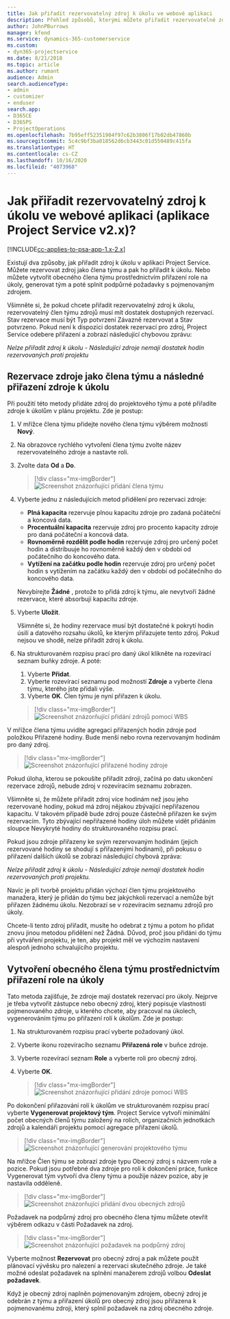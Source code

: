 ```yaml
---
title: Jak přiřadit rezervovatelný zdroj k úkolu ve webové aplikaci
description: Přehled způsobů, kterými můžete přiřadit rezervovatelné zdroje.
author: JohnPBurrows
manager: kfend
ms.service: dynamics-365-customerservice
ms.custom:
- dyn365-projectservice
ms.date: 8/21/2018
ms.topic: article
ms.author: rumant
audience: Admin
search.audienceType:
- admin
- customizer
- enduser
search.app:
- D365CE
- D365PS
- ProjectOperations
ms.openlocfilehash: 7b95eff52351904f97c62b3806f17b02db47860b
ms.sourcegitcommit: 5c4c9bf3ba018562d6cb3443c01d550489c415fa
ms.translationtype: HT
ms.contentlocale: cs-CZ
ms.lasthandoff: 10/16/2020
ms.locfileid: "4073968"
---
```

# <a name="how-do-i-assign-a-bookable-resource-to-a-task-in-the-web-app-project-service-app-v2x"></a>Jak přiřadit rezervovatelný zdroj k úkolu ve webové aplikaci (aplikace Project Service v2.x)?

[!INCLUDE[cc-applies-to-psa-app-1.x-2.x](../includes/cc-applies-to-psa-app-1x-2x.md)]

Existují dva způsoby, jak přiřadit zdroj k úkolu v aplikaci Project Service. Můžete rezervovat zdroj jako člena týmu a pak ho přiřadit k úkolu. Nebo můžete vytvořit obecného člena týmu prostřednictvím přiřazení role na úkoly, generovat tým a poté splnit podpůrné požadavky s pojmenovaným zdrojem.

Všimněte si, že pokud chcete přiřadit rezervovatelný zdroj k úkolu, rezervovatelný člen týmu zdrojů musí mít dostatek dostupných rezervací. Stav rezervace musí být Typ potvrzení Závazně rezervovat a Stav potvrzeno. Pokud není k dispozici dostatek rezervací pro zdroj, Project Service odebere přiřazení a zobrazí následující chybovou zprávu:

*Nelze přiřadit zdroj k úkolu - Následující zdroje nemají dostatek hodin rezervovaných proti projektu*

## <a name="book-a-resource-as-a-team-member-and-then-assign-the-resource-to-a-task"></a>Rezervace zdroje jako člena týmu a následné přiřazení zdroje k úkolu

Při použití této metody přidáte zdroj do projektového týmu a poté přiřadíte zdroje k úkolům v plánu projektu. Zde je postup:
1.  V mřížce člena týmu přidejte nového člena týmu výběrem možnosti **Nový**.
2.  Na obrazovce rychlého vytvoření člena týmu zvolte název rezervovatelného zdroje a nastavte roli.
3.  Zvolte data **Od** a **Do**.

    > [!div class="mx-imgBorder"] 
    > ![Screenshot znázorňující přidání člena týmu](media/FAQ-Resources-to-Tasks2-1.png "Screenshot znázorňující přidání člena týmu")
 
4.  Vyberte jednu z následujících metod přidělení pro rezervaci zdroje:
    - **Plná kapacita** rezervuje plnou kapacitu zdroje pro zadaná počáteční a koncová data.
    - **Procentuální kapacita** rezervuje zdroj pro procento kapacity zdroje pro daná počáteční a koncová data.
    - **Rovnoměrně rozdělit podle hodin** rezervuje zdroj pro určený počet hodin a distribuuje ho rovnoměrně každý den v období od počátečního do koncového data.
    - **Vytížení na začátku podle hodin** rezervuje zdroj pro určený počet hodin s vytížením na začátku každý den v období od počátečního do koncového data.

    Nevybírejte **Žádné** , protože to přidá zdroj k týmu, ale nevytvoří žádné rezervace, které absorbují kapacitu zdroje.
5.  Vyberte **Uložit**.

    Všimněte si, že hodiny rezervace musí být dostatečné k pokrytí hodin úsilí a datového rozsahu úkolů, ke kterým přiřazujete tento zdroj. Pokud nejsou ve shodě, nelze přiřadit zdroj k úkolu.

6.  Na strukturovaném rozpisu prací pro daný úkol klikněte na rozevírací seznam buňky zdroje. A poté: 

    1. Vyberte **Přidat**.
    2. Vyberte rozevírací seznamu pod možností **Zdroje** a vyberte člena týmu, kterého jste přidali výše.
    3. Vyberte **OK**. Člen týmu je nyní přiřazen k úkolu.

    > [!div class="mx-imgBorder"] 
    > ![Screenshot znázorňující přidání zdrojů pomocí WBS](media/FAQ-Resources-to-Tasks2-2.png "Screenshot znázorňující přidání zdrojů pomocí WBS")
 
V mřížce člena týmu uvidíte agregaci přiřazených hodin zdroje pod položkou Přiřazené hodiny. Bude menší nebo rovna rezervovaným hodinám pro daný zdroj. 

> [!div class="mx-imgBorder"] 
> ![Screenshot znázorňující přiřazené hodiny zdroje](media/FAQ-Resources-to-Tasks2-3.png "Screenshot znázorňující přiřazené hodiny zdroje")
 
Pokud úloha, kterou se pokoušíte přiřadit zdroji, začíná po datu ukončení rezervace zdrojů, nebude zdroj v rozevíracím seznamu zobrazen.

Všimněte si, že můžete přiřadit zdroj více hodinám než jsou jeho rezervované hodiny, pokud má zdroj nějakou zbývající nepřiřazenou kapacitu. V takovém případě bude zdroj pouze částečně přiřazen ke svým rezervacím. Tyto zbývající nepřiřazené hodiny úloh můžete vidět přidáním sloupce Nevykryté hodiny do strukturovaného rozpisu prací.

Pokud jsou zdroje přiřazeny ke svým rezervovaným hodinám (jejich rezervované hodiny se shodují s přiřazenými hodinami), při pokusu o přiřazení dalších úkolů se zobrazí následující chybová zpráva:

*Nelze přiřadit zdroj k úkolu - Následující zdroje nemají dostatek hodin rezervovaných proti projektu.*

Navíc je při tvorbě projektu přidán výchozí člen týmu projektového manažera, který je přidán do týmu bez jakýchkoli rezervací a nemůže být přiřazen žádnému úkolu. Nezobrazí se v rozevíracím seznamu zdrojů pro úkoly.

Chcete-li tento zdroj přiřadit, musíte ho odebrat z týmu a potom ho přidat znovu jinou metodou přidělení než Žádná. Důvod, proč jsou přidáni do týmu při vytváření projektu, je ten, aby projekt měl ve výchozím nastavení alespoň jednoho schvalujícího projektu.

## <a name="create-a-generic-team-member-through-role-assignment-on-tasks"></a>Vytvoření obecného člena týmu prostřednictvím přiřazení role na úkoly

Tato metoda zajišťuje, že zdroje mají dostatek rezervací pro úkoly. Nejprve je třeba vytvořit zástupce nebo obecný zdroj, který popisuje vlastnosti pojmenovaného zdroje, u kterého chcete, aby pracoval na úkolech, vygenerováním týmu po přiřazení rolí k úkolům. Zde je postup:

1. Na strukturovaném rozpisu prací vyberte požadovaný úkol.
2. Vyberte ikonu rozevíracího seznamu **Přiřazená role** v buňce zdroje.
3. Vyberte rozevírací seznam **Role** a vyberte roli pro obecný zdroj.
4. Vyberte **OK**.

    > [!div class="mx-imgBorder"] 
    > ![Screenshot znázorňující přidání zdroje pomocí WBS](media/FAQ-Resources-to-Tasks2-4.png "Screenshot znázorňující přidání zdroje pomocí WBS")
 
Po dokončení přiřazování rolí k úkolům ve strukturovaném rozpisu prací vyberte **Vygenerovat projektový tým**. Project Service vytvoří minimální počet obecných členů týmu založený na rolích, organizačních jednotkách zdrojů a kalendáři projektu pomocí agregace přiřazení úkolů.

> [!div class="mx-imgBorder"] 
> ![Screenshot znázorňující generování projektového týmu](media/FAQ-Resources-to-Tasks2-5.png "Screenshot znázorňující generování projektového týmu")
 
Na mřížce Člen týmu se zobrazí zdroje typu Obecný zdroj s názvem role a pozice. Pokud jsou potřebné dva zdroje pro roli k dokončení práce, funkce Vygenerovat tým vytvoří dva členy týmu a použije název pozice, aby je nastavila odděleně.

> [!div class="mx-imgBorder"] 
> ![Screenshot znázorňující přidání dvou obecných zdrojů](media/FAQ-Resources-to-Tasks2-6.png "Screenshot znázorňující přidání dvou obecných zdrojů")
 
Požadavek na podpůrný zdroj pro obecného člena týmu můžete otevřít výběrem odkazu v části Požadavek na zdroj.

> [!div class="mx-imgBorder"] 
> ![Screenshot znázorňující požadavek na podpůrný zdroj](media/FAQ-Resources-to-Tasks2-7.png "Screenshot znázorňující požadavek na podpůrný zdroj")

Vyberte možnost **Rezervovat** pro obecný zdroj a pak můžete použít plánovací vývěsku pro nalezení a rezervaci skutečného zdroje. Je také možné odeslat požadavek na splnění manažerem zdrojů volbou **Odeslat požadavek**.

Když je obecný zdroj naplněn pojmenovaným zdrojem, obecný zdroj je odebrán z týmu a přiřazení úkolů pro obecný zdroj jsou přiřazena k pojmenovanému zdroji, který splnil požadavek na zdroj obecného zdroje.
 

